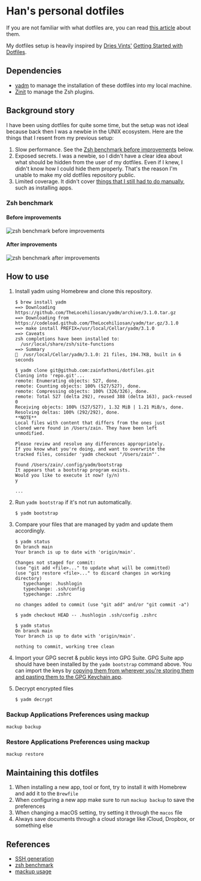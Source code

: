 # Han's personal dotfiles

If you are not familiar with what dotfiles are, you can read [this article](https://medium.com/@webprolific/getting-started-with-dotfiles-43c3602fd789) about them.

My dotfiles setup is heavily inspired by [Dries Vints'](https://github.com/driesvints) [Getting Started with Dotfiles](https://driesvints.com/blog/getting-started-with-dotfiles/).

## Dependencies

- [yadm](https://yadm.io) to manage the installation of these dotfiles into my local machine.
- [Zinit](https://zdharma.github.io/zinit/wiki/) to manage the Zsh plugins.

## Background story

I have been using dotfiles for quite some time, but the setup was not ideal because back then I was a newbie in the UNIX ecosystem.
Here are the things that I resent from my previous setup:

1. Slow performance. See the [Zsh benchmark before improvements](#before-improvements) below.
2. Exposed secrets. I was a newbie, so I didn't have a clear idea about what should be hidden from the user of my dotfiles. Even if I knew, I didn't know how I could hide them properly. That's the reason I'm unable to make my old dotfiles repository public.
3. Limited coverage. It didn't cover [things that I still had to do manually](https://github.com/zainfathoni/macOS-Initial-Setup), such as installing apps.

### Zsh benchmark

#### Before improvements

![zsh benchmark before improvements](https://user-images.githubusercontent.com/6315466/115213496-25d4b380-a134-11eb-81ef-500efcc794b5.gif)

#### After improvements

![zsh benchmark after improvements](https://user-images.githubusercontent.com/6315466/115155860-4c530a00-a0b4-11eb-8756-089ddef6a7c1.gif)

## How to use

1. Install yadm using Homebrew and clone this repository.

   ```shell
   $ brew install yadm
   ==> Downloading https://github.com/TheLocehiliosan/yadm/archive/3.1.0.tar.gz
   ==> Downloading from https://codeload.github.com/TheLocehiliosan/yadm/tar.gz/3.1.0
   ==> make install PREFIX=/usr/local/Cellar/yadm/3.1.0
   ==> Caveats
   zsh completions have been installed to:
     /usr/local/share/zsh/site-functions
   ==> Summary
   🍺  /usr/local/Cellar/yadm/3.1.0: 21 files, 194.7KB, built in 6 seconds

   $ yadm clone git@github.com:zainfathoni/dotfiles.git
   Cloning into 'repo.git'...
   remote: Enumerating objects: 527, done.
   remote: Counting objects: 100% (527/527), done.
   remote: Compressing objects: 100% (326/326), done.
   remote: Total 527 (delta 292), reused 388 (delta 163), pack-reused 0
   Receiving objects: 100% (527/527), 1.32 MiB | 1.21 MiB/s, done.
   Resolving deltas: 100% (292/292), done.
   **NOTE**
   Local files with content that differs from the ones just
   cloned were found in /Users/zain. They have been left
   unmodified.

   Please review and resolve any differences appropriately.
   If you know what you're doing, and want to overwrite the
   tracked files, consider 'yadm checkout "/Users/zain"'.

   Found /Users/zain/.config/yadm/bootstrap
   It appears that a bootstrap program exists.
   Would you like to execute it now? (y/n)
   y

   ...

   ```

2. Run `yadm bootstrap` if it's not run automatically.

   ```shell
   $ yadm bootstrap
   ```

3. Compare your files that are managed by yadm and update them accordingly.

   ```shell
   $ yadm status
   On branch main
   Your branch is up to date with 'origin/main'.

   Changes not staged for commit:
   (use "git add <file>..." to update what will be committed)
   (use "git restore <file>..." to discard changes in working directory)
      typechange: .hushlogin
      typechange: .ssh/config
      typechange: .zshrc

   no changes added to commit (use "git add" and/or "git commit -a")

   $ yadm checkout HEAD -- .hushlogin .ssh/config .zshrc

   $ yadm status
   On branch main
   Your branch is up to date with 'origin/main'.

   nothing to commit, working tree clean
   ```

4. Import your GPG secret & public keys into GPG Suite.
   GPG Suite app should have been installed by the `yadm bootstrap` command above.
   You can import the keys by [copying them from wherever you're storing them and pasting them to the GPG Keychain app](https://gpgtools.tenderapp.com/kb/gpg-keychain-faq/how-to-find-public-keys-of-your-friends-and-import-them).

5. Decrypt encrypted files

   ```shell
   $ yadm decrypt
   ```

### Backup Applications Preferences using mackup

```shell
mackup backup
```

### Restore Applications Preferences using mackup

```shell
mackup restore
```

## Maintaining this dotfiles

1. When installing a new app, tool or font, try to install it with Homebrew and add it to the `Brewfile`
2. When configuring a new app make sure to run `mackup backup` to save the preferences
3. When changing a macOS setting, try setting it through the `macos` file
4. Always save documents through a cloud storage like iCloud, Dropbox, or something else

## References

- [SSH generation](https://github.com/kentcdodds/dotfiles/blob/main/.macos)
- [zsh benchmark](https://github.com/ri7nz/.dotifiles/blob/master/scripts/bin/benchmark-zsh)
- [mackup usage](https://github.com/lra/mackup#usage)
